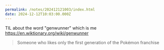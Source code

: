 ```yaml
---
permalink: /notes/202412121003/index.html
date: 2024-12-12T10:03:00.000Z
---
```


TIL about the word "genwunner" which is me https://en.wiktionary.org/wiki/genwunner

> Someone who likes only the first generation of the Pokémon franchise